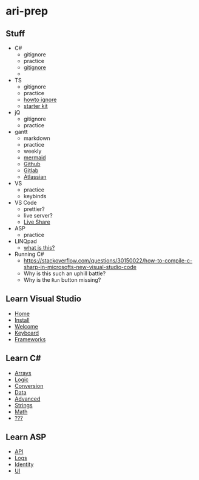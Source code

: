 

# ari-prep


## Stuff
 - C#
     - gitignore
     - practice
     - [gitignore](https://github.com/github/gitignore/blob/master/VisualStudio.gitignore)
     - 
 - TS
     - gitignore
     - practice
     - [howto ignore](https://stackoverflow.com/questions/33958140/how-to-exclude-typescript-compiled-files-from-git)
     - [starter kit](https://github.com/microsoft/TypeScript-React-Starter)
 - jQ
     - gitignore
     - practice
 - gantt
     - markdown
     - practice
     - weekly
     - [mermaid](https://mermaid-js.github.io/mermaid/#/)
     - [Github](https://github.com/features/project-management)
     - [Gitlab](https://about.gitlab.com/solutions/project-management/)
     - [Atlassian](https://confluence.atlassian.com/jiracoreserver086/project-management-990555504.html)
 - VS
     - practice
     - keybinds
 - VS Code
     - prettier?
     - live server?
     - [Live Share](https://docs.microsoft.com/en-us/visualstudio/liveshare/use/vscode)
 - ASP
     - practice
 - LINQpad
     - [what is this?](https://stackoverflow.com/questions/3555317/linqpad-extension-methods)
 - Running C#
     - https://stackoverflow.com/questions/30150022/how-to-compile-c-sharp-in-microsofts-new-visual-studio-code
     - Why is this such an uphill battle?
     - Why is the `Run` button missing?


## Learn Visual Studio
 - [Home](https://docs.microsoft.com/en-us/visualstudio/windows/?f1url=https%3A%2F%2Fmsdn.microsoft.com%2Fquery%2Fdev16.query%3FappId%3DDev16IDEF1%26l%3Den-US%26k%3Dk(MSDNSTART)%26rd%3Dtrue&view=vs-2019)
 - [Install](https://docs.microsoft.com/en-us/visualstudio/install/install-visual-studio?view=vs-2019)
 - [Welcome](https://docs.microsoft.com/en-us/visualstudio/get-started/visual-studio-ide?view=vs-2019)
 - [Keyboard](https://docs.microsoft.com/en-us/visualstudio/ide/reference/how-to-use-the-keyboard-exclusively?view=vs-2019)
 - [Frameworks](https://docs.microsoft.com/en-us/visualstudio/ide/visual-studio-multi-targeting-overview?view=vs-2019)


## Learn C#
 - [Arrays](https://docs.microsoft.com/en-us/learn/modules/csharp-arrays/)
 - [Logic](https://docs.microsoft.com/en-us/learn/paths/csharp-logic/)
 - [Conversion](https://docs.microsoft.com/en-us/learn/modules/csharp-convert-cast/)
 - [Data](https://docs.microsoft.com/en-us/learn/paths/csharp-data/)
 - [Advanced](https://channel9.msdn.com/Series/C-Advanced/?&WT.mc_id=EducationalAdvancedCsharp-c9-niner)
 - [Strings](https://docs.microsoft.com/en-us/learn/modules/csharp-basic-formatting/)
 - [Math](https://docs.microsoft.com/en-us/learn/modules/csharp-basic-operations/)
 - [???](https://docs.microsoft.com/en-us/learn/modules/csharp-call-methods/)


## Learn ASP
 - [API](https://docs.microsoft.com/en-us/learn/modules/build-web-api-net-core/)
 - [Logs](https://docs.microsoft.com/en-us/learn/modules/capture-application-logs-app-service/)
 - [Identity](https://docs.microsoft.com/en-us/learn/modules/secure-aspnet-core-identity/)
 - [UI](https://docs.microsoft.com/en-us/learn/modules/create-razor-pages-aspnet-core/)




